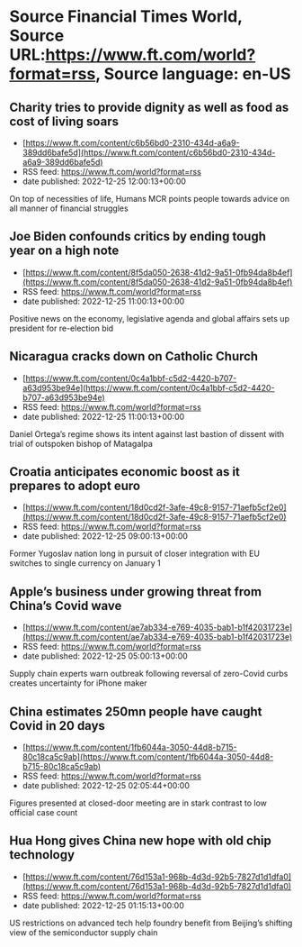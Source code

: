 # Source Financial Times World, Source URL:https://www.ft.com/world?format=rss, Source language: en-US

## Charity tries to provide dignity as well as food as cost of living soars
 - [https://www.ft.com/content/c6b56bd0-2310-434d-a6a9-389dd6bafe5d](https://www.ft.com/content/c6b56bd0-2310-434d-a6a9-389dd6bafe5d)
 - RSS feed: https://www.ft.com/world?format=rss
 - date published: 2022-12-25 12:00:13+00:00

On top of necessities of life, Humans MCR points people towards advice on all manner of financial struggles

## Joe Biden confounds critics by ending tough year on a high note
 - [https://www.ft.com/content/8f5da050-2638-41d2-9a51-0fb94da8b4ef](https://www.ft.com/content/8f5da050-2638-41d2-9a51-0fb94da8b4ef)
 - RSS feed: https://www.ft.com/world?format=rss
 - date published: 2022-12-25 11:00:13+00:00

Positive news on the economy, legislative agenda and global affairs sets up president for re-election bid

## Nicaragua cracks down on Catholic Church
 - [https://www.ft.com/content/0c4a1bbf-c5d2-4420-b707-a63d953be94e](https://www.ft.com/content/0c4a1bbf-c5d2-4420-b707-a63d953be94e)
 - RSS feed: https://www.ft.com/world?format=rss
 - date published: 2022-12-25 11:00:13+00:00

Daniel Ortega’s regime shows its intent against last bastion of dissent with trial of outspoken bishop of Matagalpa

## Croatia anticipates economic boost as it prepares to adopt euro
 - [https://www.ft.com/content/18d0cd2f-3afe-49c8-9157-71aefb5cf2e0](https://www.ft.com/content/18d0cd2f-3afe-49c8-9157-71aefb5cf2e0)
 - RSS feed: https://www.ft.com/world?format=rss
 - date published: 2022-12-25 09:00:13+00:00

Former Yugoslav nation long in pursuit of closer integration with EU switches to single currency on January 1

## Apple’s business under growing threat from China’s Covid wave
 - [https://www.ft.com/content/ae7ab334-e769-4035-bab1-b1f42031723e](https://www.ft.com/content/ae7ab334-e769-4035-bab1-b1f42031723e)
 - RSS feed: https://www.ft.com/world?format=rss
 - date published: 2022-12-25 05:00:13+00:00

Supply chain experts warn outbreak following reversal of zero-Covid curbs creates uncertainty for iPhone maker

## China estimates 250mn people have caught Covid in 20 days
 - [https://www.ft.com/content/1fb6044a-3050-44d8-b715-80c18ca5c9ab](https://www.ft.com/content/1fb6044a-3050-44d8-b715-80c18ca5c9ab)
 - RSS feed: https://www.ft.com/world?format=rss
 - date published: 2022-12-25 02:05:44+00:00

Figures presented at closed-door meeting are in stark contrast to low official case count

## Hua Hong gives China new hope with old chip technology
 - [https://www.ft.com/content/76d153a1-968b-4d3d-92b5-7827d1d1dfa0](https://www.ft.com/content/76d153a1-968b-4d3d-92b5-7827d1d1dfa0)
 - RSS feed: https://www.ft.com/world?format=rss
 - date published: 2022-12-25 01:15:13+00:00

US restrictions on advanced tech help foundry benefit from Beijing’s shifting view of the semiconductor supply chain
